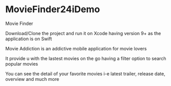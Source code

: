 # MovieFinder24iDemo

Movie Finder

Download/Clone the project and run it on Xcode having version 9+ as the application is on Swift

Movie Addiction is an addictive mobile application for movie lovers

It provide u with the lastest movies on the go having a filter option to search popular movies

You can see the detail of your favorite movies i-e latest trailer, release date, overview and much more

